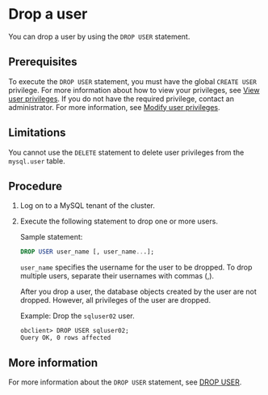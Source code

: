 # Drop a user

You can drop a user by using the `DROP USER` statement.

## Prerequisites

To execute the `DROP USER` statement, you must have the global `CREATE USER` privilege. For more information about how to view your privileges, see [View user privileges](../../../../../../600.manage/500.security-and-permissions/300.access-control/200.user-and-permission/200.permission-of-mysql-mode/400.view-user-permissions-of-mysql-mode.md). If you do not have the required privilege, contact an administrator. For more information, see [Modify user privileges](../../../../../../600.manage/500.security-and-permissions/300.access-control/200.user-and-permission/200.permission-of-mysql-mode/500.modify-user-permissions-of-mysql-mode.md).

## Limitations

You cannot use the `DELETE` statement to delete user privileges from the `mysql.user` table.

## Procedure

1. Log on to a MySQL tenant of the cluster.

2. Execute the following statement to drop one or more users.

   Sample statement:

   ```sql
   DROP USER user_name [, user_name...];
   ```

   `user_name` specifies the username for the user to be dropped. To drop multiple users, separate their usernames with commas (,).

   After you drop a user, the database objects created by the user are not dropped. However, all privileges of the user are dropped.

   Example: Drop the `sqluser02` user.

   ```shell
   obclient> DROP USER sqluser02;
   Query OK, 0 rows affected
   ```

## More information

For more information about the `DROP USER` statement, see [DROP USER](../../../../../400.development-reference/100.sql-syntax/200.common-tenant-of-mysql-mode/600.sql-statement-of-mysql-mode/4000.drop-user-of-mysql-mode.md).
